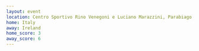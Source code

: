 ```yaml
---
layout: event
location: Centro Sportivo Rino Venegoni e Luciano Marazzini, Parabiago, Milan, Italy
home: Italy
away: Ireland
home_score: 3
away_score: 6
---
```

